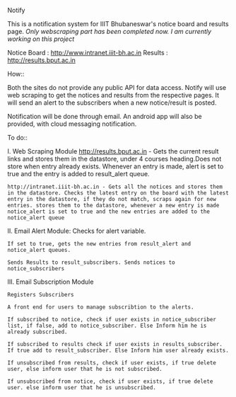 Notify

This is a notification system for IIIT Bhubaneswar's notice board and results page.
*Only webscraping part has been completed now. I am currently working on this project*

Notice Board : http://www.intranet.iiit-bh.ac.in
Results : http://results.bput.ac.in

How::

Both the sites do not provide any public API for data access. Notify will use web scraping to get the notices and results from the respective pages. It will send an alert to the subscribers when a new notice/result is posted.

Notification will be done through email. An android app will also be provided, with cloud messaging notification.

To do::

I.	Web Scraping Module
	http://results.bput.ac.in - Gets the current result links and stores them in the datastore, under 4 courses heading.Does not store when entry already exists. Whenever an entry is made, alert is set to true and the entry is added to result_alert queue.
	
	http://intranet.iiit-bh.ac.in - Gets all the notices and stores them in the datastore. Checks the latest entry on the board with the latest entry in the datastore, if they do not match, scraps again for new entries. stores them to the datastore, whenever a new entry is made notice_alert is set to true and the new entries are added to the notice_alert queue

II.	Email Alert Module:
	Checks for alert variable.
	
	If set to true, gets the new entries from result_alert and notice_alert queues.

	Sends Results to result_subscribers. Sends notices to notice_subscribers

III. Email Subscription Module

	Registers Subscribers

	A front end for users to manage subscribtion to the alerts.
	
	If subscribed to notice, check if user exists in notice_subscriber list, if false, add to notice_subscriber. Else Inform him he is already subscribed.
	
	If subscribed to results check if user exists in results_subscriber. If true add to result_subscriber. Else Inform him user already exists.
	
	If unsubscribed from results, check if user exists, if true delete user, else inform user that he is not subscribed.
	
	If unsubscribed from notice, check if user exists, if true delete user. else inform user that he is unsubscribed.
